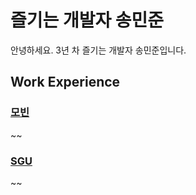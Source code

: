 # 즐기는 개발자 송민준
안녕하세요. 3년 차 즐기는 개발자 송민준입니다.

## Work Experience

### [모빈](https://www.mobin-inc.com/)
~~

### [SGU](http://www.sgu.co.kr/summary/summary)
~~
